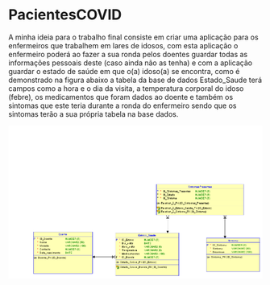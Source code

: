# PacientesCOVID

A minha ideia para o trabalho final consiste em criar uma aplicação para os enfermeiros que trabalhem em lares de idosos, 
com esta aplicação o enfermeiro poderá ao fazer a sua ronda pelos doentes guardar todas as informações pessoais deste (caso ainda não as tenha) e com a aplicação guardar o estado de saúde em que o(a) idoso(a) se encontra, 
como é demonstrado na figura abaixo a tabela da base de dados Estado_Saude terá campos como a hora e o dia da visita, a temperatura corporal do idoso (febre), os medicamentos que foram dados ao doente e também os sintomas que este teria durante a ronda do enfermeiro sendo que os sintomas terão a sua própria tabela na base dados.


![alt text](https://github.com/hm1700714/GestaoPacientes/blob/master/ModeloER.png)
